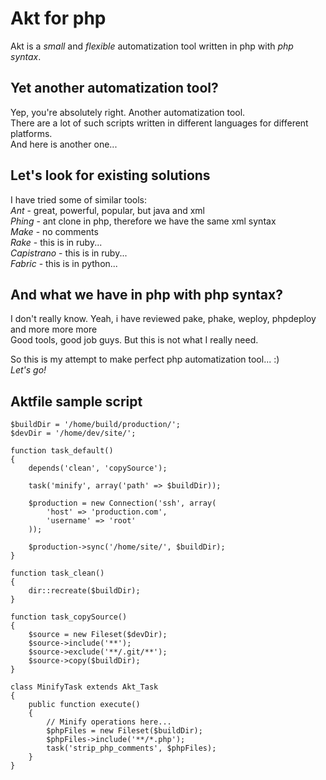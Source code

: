 # Akt for php

Akt is a *small* and *flexible* automatization tool written in php with *php syntax*.

## Yet another automatization tool?

Yep, you're absolutely right. Another automatization tool.  
There are a lot of such scripts written in different languages for different platforms.  
And here is another one...  

## Let's look for existing solutions

I have tried some of similar tools:  
_Ant_ - great, powerful, popular, but java and xml  
_Phing_ - ant clone in php, therefore we have the same xml syntax  
_Make_ - no comments  
_Rake_ - this is in ruby...  
_Capistrano_ - this is in ruby...  
_Fabric_ - this is in python...  

## And what we have in php with php syntax?

I don't really know. Yeah, i have reviewed pake, phake, weploy, phpdeploy and more more more  
Good tools, good job guys. But this is not what I really need.  

So this is my attempt to make perfect php automatization tool... :)  
_Let's go!_

## Aktfile sample script

    $buildDir = '/home/build/production/';
    $devDir = '/home/dev/site/';

	function task_default()
	{
	    depends('clean', 'copySource');

	    task('minify', array('path' => $buildDir));

	    $production = new Connection('ssh', array(
	        'host' => 'production.com',
	        'username' => 'root'
	    ));

	    $production->sync('/home/site/', $buildDir);
	}

	function task_clean()
	{
	    dir::recreate($buildDir);
	}

	function task_copySource()
	{
	    $source = new Fileset($devDir);
	    $source->include('**');
	    $source->exclude('**/.git/**');
	    $source->copy($buildDir);
	}

	class MinifyTask extends Akt_Task
	{
	    public function execute()
	    {
	        // Minify operations here...
	        $phpFiles = new Fileset($buildDir);
	        $phpFiles->include('**/*.php');
	        task('strip_php_comments', $phpFiles);
	    }
	}
